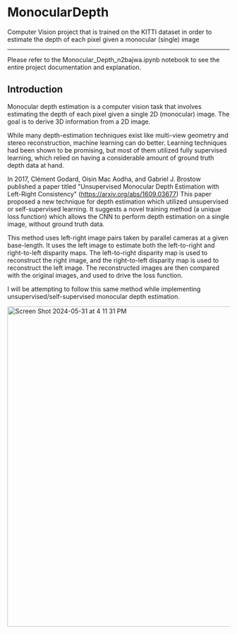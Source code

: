 # MonocularDepth
Computer Vision project that is trained on the KITTI dataset in order to estimate the depth of each pixel given a monocular (single) image

---

Please refer to the Monocular_Depth_n2bajwa.ipynb notebook to see the entire project documentation and explanation. 

## Introduction
Monocular depth estimation is a computer vision task that involves estimating the depth of each pixel given a single 2D (monocular) image. The goal is to derive 3D information from a 2D image.

While many depth-estimation techniques exist like multi-view geometry and stereo reconstruction, machine learning can do better. Learning techniques had been shown to be promising, but most of them utilized fully supervised learning, which relied on having a considerable amount of ground truth depth data at hand.

In 2017, Clément Godard, Oisin Mac Aodha, and Gabriel J. Brostow published a paper titled "Unsupervised Monocular Depth Estimation with Left-Right Consistency" (https://arxiv.org/abs/1609.03677) This paper proposed a new technique for depth estimation which utilized unsupervised or self-supervised learning. It suggests a novel training method (a unique loss function) which allows the CNN to perform depth estimation on a single image, without ground truth data.

This method uses left-right image pairs taken by parallel cameras at a given base-length. It uses the left image to estimate both the left-to-right and right-to-left disparity maps. The left-to-right disparity map is used to reconstruct the right image, and the right-to-left disparity map is used to reconstruct the left image. The reconstructed images are then compared with the original images, and used to drive the loss function.

I will be attempting to follow this same method while implementing unsupervised/self-supervised monocular depth estimation.

<img width="725" alt="Screen Shot 2024-05-31 at 4 11 31 PM" src="https://github.com/NimunB/MonocularDepth/assets/32827637/74f04d04-2c91-4437-8536-3d7449c02587">
